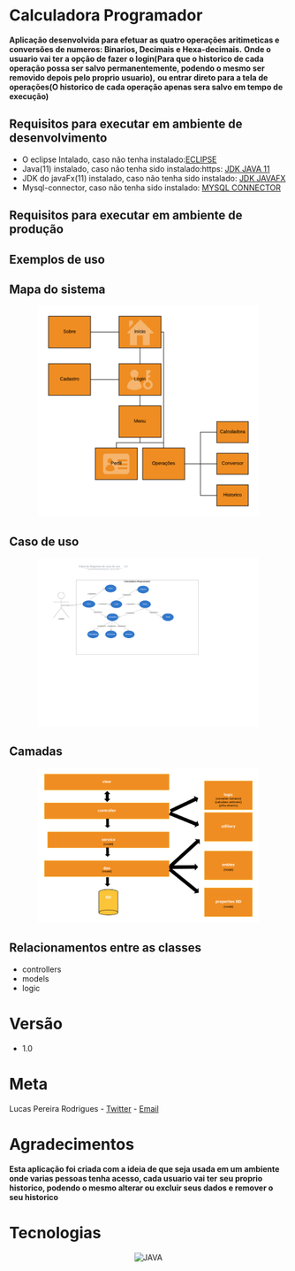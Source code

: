 # Calculadora Programador
**Aplicação desenvolvida para efetuar as quatro operações aritimeticas e conversões de numeros: Binarios, Decimais e Hexa-decimais.**
**Onde o usuario vai ter a opção de fazer o login(Para que o historico de cada operação possa ser salvo permanentemente, podendo o mesmo ser removido depois pelo proprio usuario),**
**ou entrar direto para a tela de operações(O historico de cada operação apenas sera salvo em tempo de execução)**
## Requisitos para executar em ambiente de desenvolvimento
- O eclipse Intalado, caso não tenha instalado:[ECLIPSE](https://www.eclipse.org/downloads/packages/release/2020-06/r/eclipse-ide-enterprise-java-developers)
- Java(11) instalado, caso não tenha sido instalado:https: [JDK JAVA 11](//www.oracle.com/java/technologies/javase-jdk11-downloads.html)
- JDK do javaFx(11) instalado, caso não tenha sido instalado: [JDK JAVAFX](https://gluonhq.com/products/javafx/)
- Mysql-connector, caso não tenha sido instalado: [MYSQL CONNECTOR](https://dev.mysql.com/downloads/connector/j/)

## Requisitos para executar em ambiente de produção


## Exemplos de uso

## Mapa do sistema
<p align="center">
  <img src="/-images/mapa_sistema.png" width="400" heigth="400" alt="MAPA DO SISTEMA" title="MAPA DO SISTEA">
</p>

## Caso de uso
<p align="center">
  <img src="/-images/caso_de_uso.png" width="400" heigth="400" alt="CASO DE USO" title="CASO DE USO">
</p>

## Camadas 
<p align="center">
  <img src="/-images/camadas.png" width="400" heigth="400" alt="CAMADAS" title="CAMADAS">
</p>

## Relacionamentos entre as classes

- controllers
- models
- logic

# Versão
- 1.0

# Meta
Lucas Pereira Rodrigues - [Twitter](https://twitter.com/l_Rodrigues20) - [Email](lucasp.rodrigues@uni9.edu.br)

# Agradecimentos
**Esta aplicação foi criada com a ideia de que seja usada em um ambiente onde varias pessoas tenha acesso, cada usuario vai ter**
**seu proprio historico, podendo o mesmo alterar ou excluir seus dados e remover o seu historico**

# Tecnologias


<p align="center">
  <img src="/-images/icone-java.png" width="250" heigth="250" alt="JAVA" title="JAVA">
</p>
